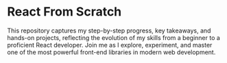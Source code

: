 # React From Scratch
This repository captures my step-by-step progress, key takeaways, and hands-on projects, reflecting the evolution of my skills from a beginner to a proficient React developer. Join me as I explore, experiment, and master one of the most powerful front-end libraries in modern web development.
